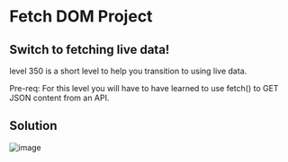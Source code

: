 # Fetch DOM Project

## Switch to fetching live data!

level 350 is a short level to help you transition to using live data.

Pre-req: For this level you will have to have learned to use fetch() to GET JSON content from an API.

## Solution

![image](https://user-images.githubusercontent.com/25634451/156627614-a560a0c5-3bbb-40e4-9373-2a164ce99180.png)
